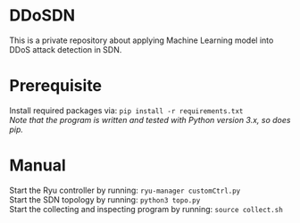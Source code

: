 # DDoSDN
This is a private repository about applying Machine Learning model into DDoS attack detection in SDN. 

# Prerequisite
Install required packages via: ```pip install -r requirements.txt```\
*Note that the program is written and tested with Python version 3.x, so does pip.*

# Manual
Start the Ryu controller by running: ```ryu-manager customCtrl.py```\
Start the SDN topology by running: ```python3 topo.py```\
Start the collecting and inspecting program by running: ```source collect.sh```
